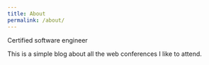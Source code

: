 ```yaml
---
title: About
permalink: /about/
---
```


Certified software engineer 

This is a simple blog about all the web conferences I like to attend.
